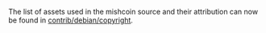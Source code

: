 The list of assets used in the mishcoin source and their attribution can now be found in [contrib/debian/copyright](../contrib/debian/copyright).
